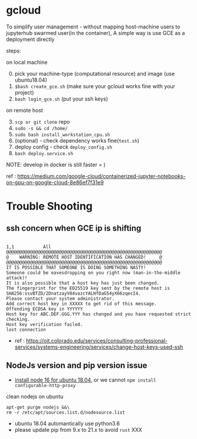 # gcloud

To simplify user management - without mapping host-machine users to jupyterhub swarmed user(in the container), A simple way is use GCE as a deployment directly

steps:

on local machine

0. pick your machine-type (computational resource) and image (use ubuntu18.04)
1. `$bash create_gce.sh` (make sure your gcloud works fine with your project)
2. `bash login_gce.sh` (put your ssh keys)

on remote host

3. `scp or git clone` repo
4. `sudo -s && cd /home/`
5. `sudo bash install_workstation_cpu.sh`
6. (optional) - check dependency works fine(`test.sh`)
7. deploy config - check `deploy_config.sh`
8. `bash deploy.service.sh`

NOTE: develop in docker is still faster = )

ref : https://medium.com/google-cloud/containerized-jupyter-notebooks-on-gpu-on-google-cloud-8e86ef7f31e9

# Trouble Shooting
## ssh concern when GCE ip is shifting

```
                                                                                                                                                                                                    1,1           All
@@@@@@@@@@@@@@@@@@@@@@@@@@@@@@@@@@@@@@@@@@@@@@@@@@@@@@@@@@@
@    WARNING: REMOTE HOST IDENTIFICATION HAS CHANGED!     @
@@@@@@@@@@@@@@@@@@@@@@@@@@@@@@@@@@@@@@@@@@@@@@@@@@@@@@@@@@@
IT IS POSSIBLE THAT SOMEONE IS DOING SOMETHING NASTY!
Someone could be eavesdropping on you right now (man-in-the-middle attack)!
It is also possible that a host key has just been changed.
The fingerprint for the ED25519 key sent by the remote host is
SHA256:ssvBTZD/2DnatzayV84vazcYALHfDaG54yX66zqecI4.
Please contact your system administrator.
Add correct host key in XXXXX to get rid of this message.
Offending ECDSA key in YYYYYY
Host key for ABC.DEF.GGG.YYY has changed and you have requested strict checking.
Host key verification failed.
lost connection
```

* ref : https://oit.colorado.edu/services/consulting-professional-services/systems-engineering/services/change-host-keys-used-ssh

## NodeJs version and pip version issue

* [install node 16 for ubuntu 18.04](https://github.com/nodesource/distributions#deb), or we cannot `npm install configurable-http-proxy`

clean nodejs on ubuntu

```
apt-get purge nodejs &&\
rm -r /etc/apt/sources.list.d/nodesource.list
```

* ubuntu 18.04 automantically use python3.6
* please update pip from 9.x to 21.x to avoid `rust` XXX